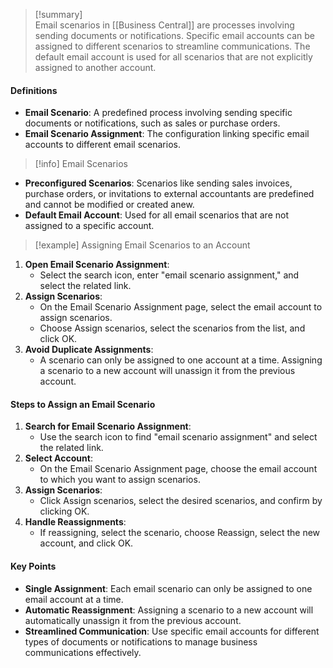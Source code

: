 >[!summary]  
Email scenarios in [[Business Central]] are processes involving sending documents or notifications. Specific email accounts can be assigned to different scenarios to streamline communications. The default email account is used for all scenarios that are not explicitly assigned to another account.
#### Definitions
- **Email Scenario**: A predefined process involving sending specific documents or notifications, such as sales or purchase orders.
- **Email Scenario Assignment**: The configuration linking specific email accounts to different email scenarios.

>[!info] Email Scenarios

- **Preconfigured Scenarios**: Scenarios like sending sales invoices, purchase orders, or invitations to external accountants are predefined and cannot be modified or created anew.
- **Default Email Account**: Used for all email scenarios that are not assigned to a specific account.

>[!example] Assigning Email Scenarios to an Account

1. **Open Email Scenario Assignment**:
   - Select the search icon, enter "email scenario assignment," and select the related link.
2. **Assign Scenarios**:
   - On the Email Scenario Assignment page, select the email account to assign scenarios.
   - Choose Assign scenarios, select the scenarios from the list, and click OK.
3. **Avoid Duplicate Assignments**:
   - A scenario can only be assigned to one account at a time. Assigning a scenario to a new account will unassign it from the previous account.

#### Steps to Assign an Email Scenario

1. **Search for Email Scenario Assignment**:
   - Use the search icon to find "email scenario assignment" and select the related link.
2. **Select Account**:
   - On the Email Scenario Assignment page, choose the email account to which you want to assign scenarios.
3. **Assign Scenarios**:
   - Click Assign scenarios, select the desired scenarios, and confirm by clicking OK.
4. **Handle Reassignments**:
   - If reassigning, select the scenario, choose Reassign, select the new account, and click OK.
#### Key Points

- **Single Assignment**: Each email scenario can only be assigned to one email account at a time.
- **Automatic Reassignment**: Assigning a scenario to a new account will automatically unassign it from the previous account.
- **Streamlined Communication**: Use specific email accounts for different types of documents or notifications to manage business communications effectively.